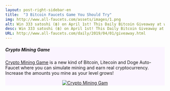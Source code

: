 ```yaml
---
layout: post-right-sidebar-en
title:  "3 Bitcoin Faucets Game You Should Try"
img: http://www.all-faucets.com/assets/images/1.png
alt: Win 333 satoshi (฿) on April 1st! This Daily Bitcoin Giveaway at www.all-faucets.com is sponsored by Crypto Mining Game.
desc: Win 333 satoshi (฿) on April 1st! This Daily Bitcoin Giveaway at www.all-faucets.com is sponsored by Crypto Mining Game.
URL: http://www.all-faucets.com/daily/2019/04/01/giveaway.html
---
```


<link href="//cdn-images.mailchimp.com/embedcode/classic-10_7.css" rel="stylesheet" type="text/css">
<style type="/text/css">
	#mc_embed_signup{background:#fff; clear:left; font:14px Helvetica,Arial,sans-serif; }

</style>

<div class="sidebar-section" style="background-color:#fbf4ff">
     <h5><span>Crypto Mining Game</span></h5>
     <a href="http://bit.ly/www-cryptomininggame" target="_blank">Crypto Mining Game</a> is a new kind of Bitcoin, Litecoin and Doge Auto-Faucet where you can simulate mining and earn real cryptocurrency. Increase the amounts you mine as your level grows!
		 <p> </p>
     <center><a href="http://bit.ly/www-cryptomininggame" target="_blank"><img src="http://www.all-faucets.com/assets/images/cryptomininggame-ad.gif" alt="Crypto Mining Gam"/></a></center>
</div>
